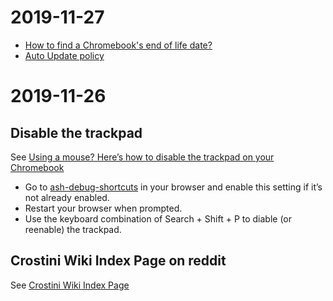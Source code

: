 # 2019-11-27

- [How to find a Chromebook's end of life date?][]
- [Auto Update policy][]

[How to find a Chromebook's end of life date?]:
	https://www.reddit.com/r/chromeos/comments/8558zu/how_to_find_a_chromebooks_end_of_life_date/ "reddit.com"

[Auto Update policy]: https://support.google.com/chrome/a/answer/6220366?hl=en "support.google.com"

# 2019-11-26

## Disable the trackpad

See [Using a mouse? Here’s how to disable the trackpad on your Chromebook][]

- Go to [ash-debug-shortcuts][] in your browser and enable this setting if it’s not already enabled.
- Restart your browser when prompted.
- Use the keyboard combination of Search + Shift + P to diable (or reenable) the trackpad.

[Using a mouse? Here’s how to disable the trackpad on your Chromebook]:
	https://www.aboutchromebooks.com/news/how-to-disable-trackpad-on-a-chromebook/ "aboutchromebooks.com"
[ash-debug-shortcuts]: chrome://flags/#ash-debug-shortcuts "chrome://flags"

## Crostini Wiki Index Page on reddit

See [Crostini Wiki Index Page][]

[Crostini Wiki Index Page]: https://www.reddit.com/r/Crostini/wiki/index "reddit.com"
